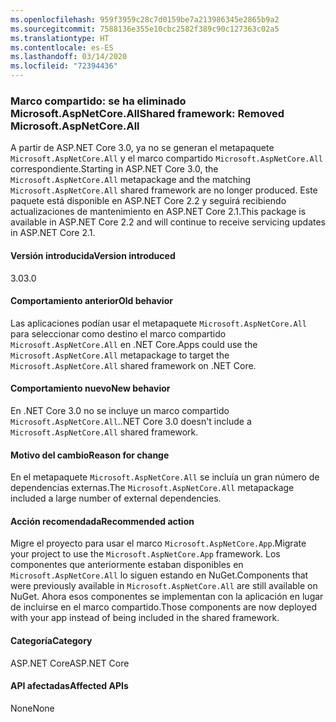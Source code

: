 ```yaml
---
ms.openlocfilehash: 959f3959c28c7d0159be7a213986345e2865b9a2
ms.sourcegitcommit: 7588136e355e10cbc2582f389c90c127363c02a5
ms.translationtype: HT
ms.contentlocale: es-ES
ms.lasthandoff: 03/14/2020
ms.locfileid: "72394436"
---
```

### <a name="shared-framework-removed-microsoftaspnetcoreall"></a><span data-ttu-id="ffb12-101">Marco compartido: se ha eliminado Microsoft.AspNetCore.All</span><span class="sxs-lookup"><span data-stu-id="ffb12-101">Shared framework: Removed Microsoft.AspNetCore.All</span></span>

<span data-ttu-id="ffb12-102">A partir de ASP.NET Core 3.0, ya no se generan el metapaquete `Microsoft.AspNetCore.All` y el marco compartido `Microsoft.AspNetCore.All` correspondiente.</span><span class="sxs-lookup"><span data-stu-id="ffb12-102">Starting in ASP.NET Core 3.0, the `Microsoft.AspNetCore.All` metapackage and the matching `Microsoft.AspNetCore.All` shared framework are no longer produced.</span></span> <span data-ttu-id="ffb12-103">Este paquete está disponible en ASP.NET Core 2.2 y seguirá recibiendo actualizaciones de mantenimiento en ASP.NET Core 2.1.</span><span class="sxs-lookup"><span data-stu-id="ffb12-103">This package is available in ASP.NET Core 2.2 and will continue to receive servicing updates in ASP.NET Core 2.1.</span></span>

#### <a name="version-introduced"></a><span data-ttu-id="ffb12-104">Versión introducida</span><span class="sxs-lookup"><span data-stu-id="ffb12-104">Version introduced</span></span>

<span data-ttu-id="ffb12-105">3.0</span><span class="sxs-lookup"><span data-stu-id="ffb12-105">3.0</span></span>

#### <a name="old-behavior"></a><span data-ttu-id="ffb12-106">Comportamiento anterior</span><span class="sxs-lookup"><span data-stu-id="ffb12-106">Old behavior</span></span>

<span data-ttu-id="ffb12-107">Las aplicaciones podían usar el metapaquete `Microsoft.AspNetCore.All` para seleccionar como destino el marco compartido `Microsoft.AspNetCore.All` en .NET Core.</span><span class="sxs-lookup"><span data-stu-id="ffb12-107">Apps could use the `Microsoft.AspNetCore.All` metapackage to target the `Microsoft.AspNetCore.All` shared framework on .NET Core.</span></span>

#### <a name="new-behavior"></a><span data-ttu-id="ffb12-108">Comportamiento nuevo</span><span class="sxs-lookup"><span data-stu-id="ffb12-108">New behavior</span></span>

<span data-ttu-id="ffb12-109">En .NET Core 3.0 no se incluye un marco compartido `Microsoft.AspNetCore.All`.</span><span class="sxs-lookup"><span data-stu-id="ffb12-109">.NET Core 3.0 doesn't include a `Microsoft.AspNetCore.All` shared framework.</span></span>

#### <a name="reason-for-change"></a><span data-ttu-id="ffb12-110">Motivo del cambio</span><span class="sxs-lookup"><span data-stu-id="ffb12-110">Reason for change</span></span>

<span data-ttu-id="ffb12-111">En el metapaquete `Microsoft.AspNetCore.All` se incluía un gran número de dependencias externas.</span><span class="sxs-lookup"><span data-stu-id="ffb12-111">The `Microsoft.AspNetCore.All` metapackage included a large number of external dependencies.</span></span>

#### <a name="recommended-action"></a><span data-ttu-id="ffb12-112">Acción recomendada</span><span class="sxs-lookup"><span data-stu-id="ffb12-112">Recommended action</span></span>

<span data-ttu-id="ffb12-113">Migre el proyecto para usar el marco `Microsoft.AspNetCore.App`.</span><span class="sxs-lookup"><span data-stu-id="ffb12-113">Migrate your project to use the `Microsoft.AspNetCore.App` framework.</span></span> <span data-ttu-id="ffb12-114">Los componentes que anteriormente estaban disponibles en `Microsoft.AspNetCore.All` lo siguen estando en NuGet.</span><span class="sxs-lookup"><span data-stu-id="ffb12-114">Components that were previously available in `Microsoft.AspNetCore.All` are still available on NuGet.</span></span> <span data-ttu-id="ffb12-115">Ahora esos componentes se implementan con la aplicación en lugar de incluirse en el marco compartido.</span><span class="sxs-lookup"><span data-stu-id="ffb12-115">Those components are now deployed with your app instead of being included in the shared framework.</span></span>

#### <a name="category"></a><span data-ttu-id="ffb12-116">Categoría</span><span class="sxs-lookup"><span data-stu-id="ffb12-116">Category</span></span>

<span data-ttu-id="ffb12-117">ASP.NET Core</span><span class="sxs-lookup"><span data-stu-id="ffb12-117">ASP.NET Core</span></span>

#### <a name="affected-apis"></a><span data-ttu-id="ffb12-118">API afectadas</span><span class="sxs-lookup"><span data-stu-id="ffb12-118">Affected APIs</span></span>

<span data-ttu-id="ffb12-119">None</span><span class="sxs-lookup"><span data-stu-id="ffb12-119">None</span></span>

<!-- 

#### Affected APIs

Not detectable via API analysis

-->
